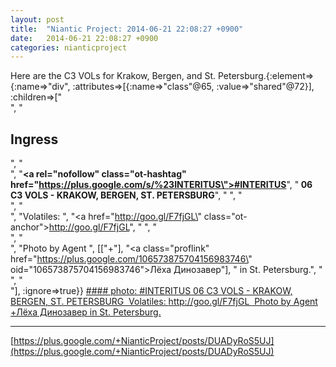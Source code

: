 ```yaml
---
layout: post
title:  "Niantic Project: 2014-06-21 22:08:27 +0900"
date:   2014-06-21 22:08:27 +0900
categories: nianticproject
---
```

Here are the C3 VOLs for Krakow, Bergen, and St. Petersburg.{:element=>{:name=>"div", :attributes=>[{:name=>"class"@65, :value=>"shared"@72}], :children=>["<br />", "<h2>Ingress</h2>", "<br />", "<b><a rel=\"nofollow\" class=\"ot-hashtag\" href=\"https://plus.google.com/s/%23INTERITUS\">#INTERITUS</a></b>", "<b> 06 C3 VOLS - KRAKOW, BERGEN, ST. PETERSBURG</b>", " ", "<br />", "<br />", "Volatiles: ", "<a href=\"http://goo.gl/F7fjGL\" class=\"ot-anchor\">http://goo.gl/F7fjGL</a>", " ", "<br />", "<br />", "Photo by Agent ", [["+"], "<a class=\"proflink\" href=\"https://plus.google.com/106573875704156983746\" oid=\"106573875704156983746\">Лёха Динозавер</a>"], " in St. Petersburg.", "<br />", "<br />"], :ignore=>true}}
[#### photo: #INTERITUS 06 C3 VOLS - KRAKOW, BERGEN, ST. PETERSBURG 
Volatiles: http://goo.gl/F7fjGL 
Photo by Agent +Лёха Динозавер in St. Petersburg.](https://lh6.googleusercontent.com/-qmf_ytLvyKI/U6WCCbL_stI/AAAAAAAA1RE/DhVeds7z47I/w2048-h1536/stpeter.jpg "")
- - -
[https://plus.google.com/+NianticProject/posts/DUADyRoS5UJ](https://plus.google.com/+NianticProject/posts/DUADyRoS5UJ)
